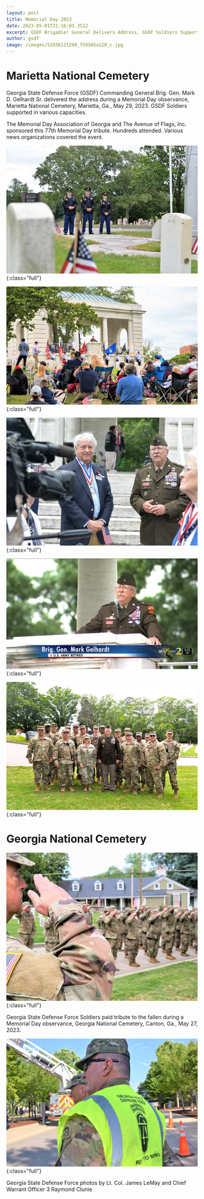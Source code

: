 ```yaml
---
layout: post
title: Memorial Day 2023
date: 2023-05-01T21:16:03.351Z
excerpt: GSDF Brigadier General Delivers Address, GSDF Soldiers Support Observances
author: gsdf
image: /images/52936121290_f59565a120_c.jpg
---
```

# Marietta National Cemetery

Georgia State Defense Force (GSDF) Commanding General Brig. Gen. Mark D. Gelhardt Sr. delivered the address during a Memorial Day observance, Marietta National Cemetery, Marietta, Ga., May 29, 2023. GSDF Soldiers supported in various capacities.

The Memorial Day Association of Georgia and The Avenue of Flags, Inc. sponsored this 77th Memorial Day tribute. Hundreds attended. Various news organizations covered the event.

![](/images/52935132097_2c22986bcd_c.jpg){:class="full"}

![](/images/350255515_1141244610600540_8700383644322129047_n.jpg){:class="full"}

![](/images/52935885084_2fd145859f_c.jpg){:class="full"}

![](/images/350127244_2670250696449077_3645819115745592861_n.jpg){:class="full"}

![](/images/52936175503_4f1c90281b_c.jpg){:class="full"}


# Georgia National Cemetery

![](/images/salute.jpg){:class="full"}

Georgia State Defense Force Soldiers paid tribute to the fallen during a Memorial Day observance, Georgia National Cemetery, Canton, Ga., May 27, 2023.

![](/images/350003032_253750247244743_3631945094462627977_n.jpg){:class="full"}

Georgia State Defense Force photos by Lt. Col. James LeMay and Chief Warrant Officer 3 Raymond Clunie

